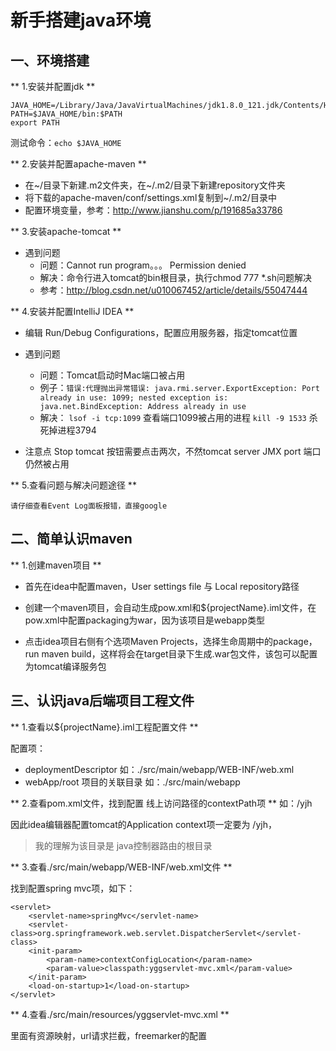 # 新手搭建java环境

## 一、环境搭建

** 1.安装并配置jdk **

	JAVA_HOME=/Library/Java/JavaVirtualMachines/jdk1.8.0_121.jdk/Contents/Home
	PATH=$JAVA_HOME/bin:$PATH
	export PATH

测试命令：`echo $JAVA_HOME`


** 2.安装并配置apache-maven **

- 在~/目录下新建.m2文件夹，在~/.m2/目录下新建repository文件夹
- 将下载的apache-maven/conf/settings.xml复制到~/.m2/目录中
- 配置环境变量，参考：http://www.jianshu.com/p/191685a33786


** 3.安装apache-tomcat **

- 遇到问题
	- 问题：Cannot run program。。。 Permission denied  
	- 解决：命令行进入tomcat的bin根目录，执行chmod 777 *.sh问题解决
	- 参考：http://blog.csdn.net/u010067452/article/details/55047444


** 4.安装并配置IntelliJ IDEA **

- 编辑 Run/Debug Configurations，配置应用服务器，指定tomcat位置
- 遇到问题
	- 问题：Tomcat启动时Mac端口被占用
	- 例子：`错误:代理抛出异常错误: java.rmi.server.ExportException: Port already in use: 1099; nested exception is: 
	java.net.BindException: Address already in use`
	- 解决：
	`lsof -i tcp:1099` 查看端口1099被占用的进程
	`kill -9 1533` 杀死掉进程3794

- 注意点
Stop tomcat 按钮需要点击两次，不然tomcat server JMX port 端口仍然被占用


** 5.查看问题与解决问题途径 **

	请仔细查看Event Log面板报错，直接google





## 二、简单认识maven

** 1.创建maven项目 **

- 首先在idea中配置maven，User settings file 与 Local repository路径
- 创建一个maven项目，会自动生成pow.xml和${projectName}.iml文件，在pow.xml中配置packaging为war，因为该项目是webapp类型

- 点击idea项目右侧有个选项Maven Projects，选择生命周期中的package，run maven build，这样将会在target目录下生成.war包文件，该包可以配置为tomcat编译服务包




## 三、认识java后端项目工程文件

** 1.查看以${projectName}.iml工程配置文件 **

配置项：

- deploymentDescriptor 如：./src/main/webapp/WEB-INF/web.xml
- webApp/root 项目的关联目录 如：./src/main/webapp


** 2.查看pom.xml文件，找到配置 线上访问路径的contextPath项 **
如：/yjh

因此idea编辑器配置tomcat的Application context项一定要为 /yjh，
 > 我的理解为该目录是 java控制器路由的根目录


** 3.查看./src/main/webapp/WEB-INF/web.xml文件 **

找到配置spring mvc项，如下：

	<servlet>
	    <servlet-name>springMvc</servlet-name>
	    <servlet-class>org.springframework.web.servlet.DispatcherServlet</servlet-class>
	    <init-param>
	        <param-name>contextConfigLocation</param-name>
	        <param-value>classpath:yggservlet-mvc.xml</param-value>
	    </init-param>
	    <load-on-startup>1</load-on-startup>
	</servlet>

** 4.查看./src/main/resources/yggservlet-mvc.xml **

里面有资源映射，url请求拦截，freemarker的配置 

